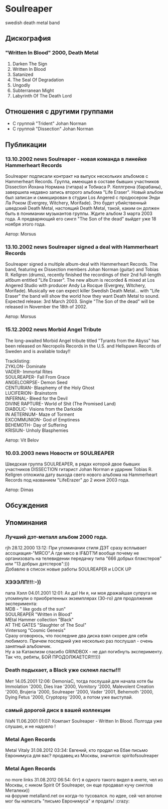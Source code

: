 # Soulreaper

swedish death metal band

## Дискография

### "Written In Blood" 2000, Death Metal

1. Darken The Sign
2. Written In Blood
3. Satanized
4. The Seal Of Degradation
5. Ungodly
6. Subterranean Might
7. Labyrinth Of The Death Lord


## Отношения с другими группами

* C группой "Trident" Johan Norman
* C группой "Dissection" Johan Norman

## Публикации

### 13.10.2002 news Soulreaper - новая команда в линейке Hammerheart Records

<p>Soulreaper подписали контракт на выпуск нескольких альбомов с Hammerheart Records. Группа, имеющая в составе бывших участников Dissection Йохана Нормана (гитара) и Тобиаса Р. Келлгрена (барабаны), завершила недавно запись второго альбома "Life Eraser". Новый альбом был записан и смикширован в студии Los Angered с продюсером Энди Ла Роком (Evergrey, Witchery, Morifade). Это будет убийственный шведский Death Metal, настоящий Death Metal, такой, каким он должен быть в понимании музыкантов группы. Ждите альбом 3 марта 2003 года. А предваряющий его сингл "The Son of the dead" выйдет уже 18 ноября этого года.</p>

Автор: Morsus

### 13.10.2002 news Soulreaper signed a deal with Hammerheart Records

<p>Soulreaper signed a multiple album-deal with Hammerheart Records. The band, featuring ex Dissection members Johan Norman (guitar) and Tobias R. Kellgren (drums), recently finished the recordings of their 2nd full-length alбbum entitled "Life Eraser". The new album is recorded & mixed at Los Angered Studio with producer Andy La Rocque (Evergrey, Witchery, Morifade). Musically we can expect killer Swedish Death Metal... with "Life Eraser" the band will show the world how they want Death Metal to sound. Expected release: 3rd March 2003. Single "The Son of the dead" will be released in November the 18th of 2002.</p>

Автор: Morsus

### 15.12.2002 news Morbid Angel Tribute

<p>The long-awaited Morbid Angel tribute titled "Tyrants from the Abyss" has been released on Necropolis Records in the U.S. and Hellspawn Records of Sweden and is available today!!</p>
<p> Tracklisting:<br> ZYKLON- Dominate <br>VADER- Immortal Rites <br>SOULREAPER- Fall From Grace <br>ANGELCORPSE- Demon Seed <br>CENTURIAN- Blasphemy of the Holy Ghost <br>LUCIFERION- Brainstorm <br>INFERNAL- Bleed for the Devil <br>DIVINE RAPTURE- World of Shit (The Promised Land) <br>DIABOLIC- Visions from the Darkside <br>IN AETERNUM- Maze of Torment <br>EXCOMMUNION- God of Emptiness <br>BEHEMOTH- Day of Suffering <br>KRISIUN- Unholy Blasphemies</p>

Автор: Vit Belov

### 10.03.2003 news Новости от SOULREAPER

<p>Шведская группа SOULREAPER, в рядах которой двое бывших участников DISSECTION гитарист Johan Norman и ударник Tobias R. Kellgren отложила дату выхода свего нового альбома на Hammerheart Records под названием "LifeErazer" до 2 июня 2003 года.</p>

Автор: Dimas


## Обсуждения


## Упоминания

### Лучший дэт-металл альбом 2000 года.

rjh 28.12.2000 13:12:
При упоминании стиля ДЭТ сразу всплывает ассоциация-"МЯСО".А где мясо в IF&DT?И вообще почему не организовать на телевидении передачку типа "666 добрых блэкстеров" или "13 добрых дэтстеров":)))<BR>Добавлю в список новые работы SOULREAPER и LOCK UP

### ХЭЭЭЛП!!!:-))

папа Хэлл 04.01.2001 12:01:
Ах да! Ни я, ни моя дражайшая супруга не упомянули о приобретенных экземплярах (30-го) для продолжения эксперимента:<BR>MDB - " like gods of the sun"<BR>SOULREAPER "Written in Blood"  <BR>MEtal Hammer collection "Black"<BR>AT THE GATES "Slaughter of The Soul"  <BR>Vintersorg "Cosmic Genesis"<BR>Сразу оговорюсь, что последние два диска взял скорее для себя любимого. Причем последний уже несколько раз послушал - очень занятный альбомчик.<BR>Ну а за Катаклизм спасибо GRINDBOX - не дал погибнуть эксперименту. Так что, ребяты, БОЙ ПРОДОЛЖАЕТСЯ!!!!)))<BR>

### Death подыхает, а Black уже склеил ласты!!!

Мет 14.05.2001 12:06:
DemoniaC, тогда послушай для начала хотя бы Immolation '2000, Dies Irae '2000, Vomitory '2000, Malevolent Creation '2000, Brujeria '2000, Soulreaper '2000, Vader '2001, Behemoth '2000, Dying Fetus '2000, Cryptopsy '2000, а потом уже выступай.

### самый дорогой диск в вашей коллекции

IVaN 11.06.2001 01:07:
Компакт Soulreaper - Written In Blood. Полгода уже слушаю, и не надоело !

### Metal Agen Records

Metal Vitaly 31.08.2012 03:34:
Евгений, кто продал на Ебае письмо Евронимуса для вас? продавец из Москвы, значится: spiritofsoulreaper

### Metal Agen Records

no more links 31.08.2012 06:54:
бгг) я одного такого видел в инете, чел из Москвы, с ником Spirit Of Soulreaper, он еще продавал кучу синглов Металеки)) <BR>на форуме metalland.net он когда-то тусовался. по идее, сей чел вполне мог бы написать "письмо Евронимуса" и продать! :crazy:

